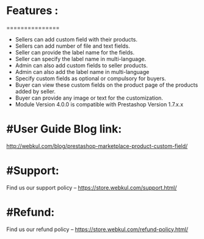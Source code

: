 # Features : 
===============

- Sellers can add custom field with their products.
- Sellers can add number of file and text fields.
- Seller can provide the label name for the fields.
- Seller can specify the label name in multi-language.
- Admin can also add custom fields to seller products.
- Admin can also add the label name in multi-language
- Specify custom fields as optional or compulsory for buyers.
- Buyer can view these custom fields on the product page of the products added by seller.
- Buyer can provide any image or text for the customization.
- Module Version 4.0.0 is compatible with Prestashop Version 1.7.x.x

#User Guide Blog link:
======================
http://webkul.com/blog/prestashop-marketplace-product-custom-field/

#Support:
==========
Find us our support policy – https://store.webkul.com/support.html/

#Refund:
=========
Find us our refund policy – https://store.webkul.com/refund-policy.html/